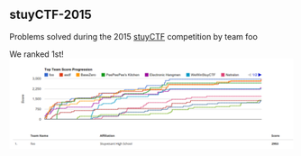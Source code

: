 ## stuyCTF-2015
Problems solved during the 2015 [stuyCTF](http://stuyctf.me) competition by team foo

We ranked 1st!
![Rank 1](https://raw.githubusercontent.com/james9909/stuyCTF-2015/master/Ranking/Ranking.png?token=AIq4SIH1jbCViXHdwmRltn7DbBItpwW2ks5VPuaLwA%3D%3D)
